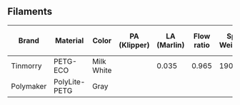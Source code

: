 ## Filaments

| Brand    | Material | Color      | PA (Klipper) | LA (Marlin)| Flow ratio | Spool Weight(g) | AMS Support | Absorb moisture Level |
|----------|----------|------------|--------------|------------|------------|-----------------|-------------|-----------------------|
| Tinmorry | PETG-ECO | Milk White |              | 0.035      | 0.965      | 190             | YES         | Middle                |
| Polymaker| PolyLite-PETG | Gray  |              |            |            |               | YES(Adapter)| Middle                | 
